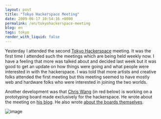 ```yaml
---
layout: post
title: "Tokyo Hackerspace Meeting"
date: 2009-06-17 10:54:16 +0000
permalink: /en/tokyohackerspace-meeting
blog: en
tags: tokyo
render_with_liquid: false
---
```


<!-- textlint-disable rousseau -->

Yesterday I attended the second [Tokyo
Hackerspace](http://www.tokyohackerspace.com/) meeting. It was the first
time I attended such the meetings which are being held weekly now. I
have a feeling that more was talked about and decided last week but it
was good to get an update on how things were going and what people were
interested in with the hackerspace. I was told that more artists and
creative folks attended the first meeting but this meeting seemed to
have mostly web and hardware folks who were interested in joining the
two worlds.

Another development was that [Chris Wang](http://www.freaklabs.org/) (in
red below) is working on a prototyping board made exclusively for the
hackerspace. He wrote about the meeting on [his
blog](http://freaklabs.org/index.php/Blog/Misc/Tokyo-Hackerspace-Meeting-2.html).
He also wrote [about the boards
themselves](http://freaklabs.org/index.php/Blog/Misc/Dev-Boards-for-Tokyo-Hackerspace.html).

![image](http://farm4.static.flickr.com/3586/3631563925_08c1624968.jpg)

<!-- textlint-enable rousseau -->
